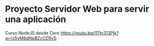 # Proyecto Servidor Web para servir una aplicación
Curso NodeJS desde Cero https://youtu.be/I17ln313Pjk?si=U5vM8dNpBZcCD5vS

